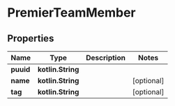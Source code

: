 
# PremierTeamMember

## Properties
| Name | Type | Description | Notes |
| ------------ | ------------- | ------------- | ------------- |
| **puuid** | **kotlin.String** |  |  |
| **name** | **kotlin.String** |  |  [optional] |
| **tag** | **kotlin.String** |  |  [optional] |



